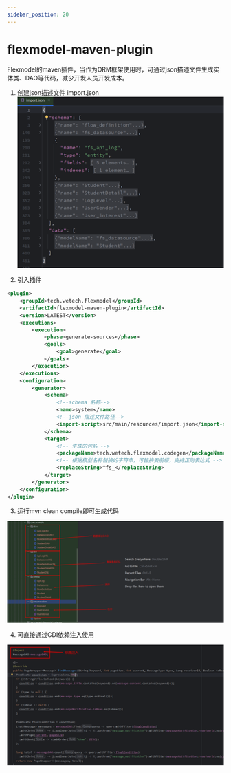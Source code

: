 ```yaml
---
sidebar_position: 20
---
```


# flexmodel-maven-plugin

Flexmodel的maven插件，当作为ORM框架使用时，可通过json描述文件生成实体类、DAO等代码，减少开发人员开发成本。

1. 创建json描述文件 import.json
   ![描述文件](img/img2.png)

2. 引入插件

```xml
<plugin>
    <groupId>tech.wetech.flexmodel</groupId>
    <artifactId>flexmodel-maven-plugin</artifactId>
    <version>LATEST</version>
    <executions>
        <execution>
            <phase>generate-sources</phase>
            <goals>
                <goal>generate</goal>
            </goals>
        </execution>
    </executions>
    <configuration>
        <generator>
            <schema>
                <!--schema 名称-->
                <name>system</name>
                <!--json 描述文件路径-->
                <import-script>src/main/resources/import.json</import-script>
            </schema>
            <target>
                <!-- 生成的包名 -->
                <packageName>tech.wetech.flexmodel.codegen</packageName>
                <!-- 根据模型名称替换的字符串，可替换表前缀，支持正则表达式 -->
                <replaceString>^fs_</replaceString>
            </target>
        </generator>
    </configuration>
</plugin>
```

3. 运行mvn clean compile即可生成代码

![生成的代码](img/img1.png)

4. 可直接通过CDI依赖注入使用

![使用](img/img3.png)
